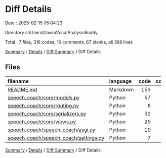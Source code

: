 # Diff Details

Date : 2025-02-15 05:04:23

Directory c:\\Users\\Davin\\VocalAnalysisBuddy

Total : 7 files,  316 codes, 16 comments, 67 blanks, all 399 lines

[Summary](results.md) / [Details](details.md) / [Diff Summary](diff.md) / Diff Details

## Files
| filename | language | code | comment | blank | total |
| :--- | :--- | ---: | ---: | ---: | ---: |
| [README.md](/README.md) | Markdown | 153 | 0 | 33 | 186 |
| [speech\_coach/core/models.py](/speech_coach/core/models.py) | Python | 57 | 10 | 16 | 83 |
| [speech\_coach/core/routing.py](/speech_coach/core/routing.py) | Python | 8 | 0 | 1 | 9 |
| [speech\_coach/core/serializers.py](/speech_coach/core/serializers.py) | Python | 52 | 1 | 8 | 61 |
| [speech\_coach/core/views.py](/speech_coach/core/views.py) | Python | 29 | 3 | 8 | 40 |
| [speech\_coach/speech\_coach/asgi.py](/speech_coach/speech_coach/asgi.py) | Python | 10 | 0 | -1 | 9 |
| [speech\_coach/speech\_coach/settings.py](/speech_coach/speech_coach/settings.py) | Python | 7 | 2 | 2 | 11 |

[Summary](results.md) / [Details](details.md) / [Diff Summary](diff.md) / Diff Details